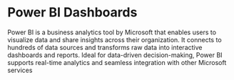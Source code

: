 # Power BI Dashboards

<p> Power BI is a business analytics tool by Microsoft that enables users to visualize data and share insights across their organization.  
It connects to hundreds of data sources and transforms raw data into interactive dashboards and reports.  
Ideal for data-driven decision-making, Power BI supports real-time analytics and seamless integration with other Microsoft services </p>
